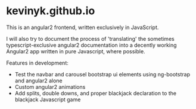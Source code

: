# kevinyk.github.io

This is an angular2 frontend, written exclusively in JavaScript.

I will also try to document the process of 'translating' the sometimes typescript-exclusive angular2 documentation into a decently working Angular2 app written in pure Javascript, where possible.

Features in development:
* Test the navbar and carousel bootstrap ui elements using ng-bootstrap and angular2 alone
* Custom angular2 animations
* Add splits, double downs, and proper blackjack declaration to the blackjack Javascript game
